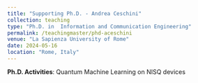 ```yaml
---
title: "Supporting Ph.D. - Andrea Ceschini"
collection: teaching
type: "Ph.D. in  Information and Communication Engineering"
permalink: /teachingmaster/phd-aceschini
venue: "La Sapienza University of Rome"
date: 2024-05-16
location: "Rome, Italy"
---
```


**Ph.D. Activities**: Quantum Machine Learning on NISQ devices
